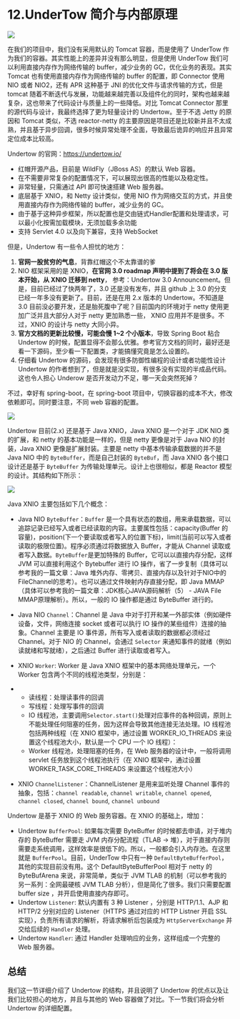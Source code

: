 # 12.UnderTow 简介与内部原理

![](https://cdn.jsdelivr.net/gh/EverettSy/ImageBed@master/uPic/t7gMNZ.png)

在我们的项目中，我们没有采用默认的 Tomcat 容器，而是使用了 UnderTow 作为我们的容器。其实性能上的差异并没有那么明显，但是使用 UnderTow 我们可以利用直接内存作为网络传输的 buffer，减少业务的 GC，优化业务的表现。其实 Tomcat 也有使用直接内存作为网络传输的 buffer 的配置，即 Connector 使用 NIO 或者 NIO2，还有 APR 这种基于 JNI 的优化文件与请求传输的方式，但是 tomcat 随着不断迭代与发展，功能越来越完善以及组件化的同时，架构也越来越复杂，这也带来了代码设计与质量上的一些降低。对比 Tomcat Connector 那里的源代码与设计，我最终选择了更为轻量设计的 Undertow。至于不选 Jetty 的原因和 Tomcat 类似，不选 reactor-netty 的主要原因是项目还是比较新并且不太成熟，并且基于异步回调，很多时候异常处理不全面，导致最后诡异的响应并且异常定位成本比较高。

Undertow 的官网：https://undertow.io/

- 红帽开源产品，目前是 WildFly（JBoss AS）的默认 Web 容器。
- 在不需要非常复杂的配置情况下，可以展现出很高的性能以及稳定性。
- 非常轻量，只需通过 API 即可快速搭建 Web 服务器。
- 底层基于 XNIO，和 Netty 设计类似，使用 NIO 作为网络交互的方式，并且使用直接内存作为网络传输的 buffer，减少业务的 GC。
- 由于基于这种异步框架，所以配置也是交由链式Handler配置和处理请求，可以最小化按需加载模块，无须加载多余功能
- 支持 Servlet 4.0 以及向下兼容，支持 WebSocket

但是，Undertow 有一些令人担忧的地方：

1. **官网一股贫穷的气息**，背靠红帽这个不太靠谱的爹
2. NIO 框架采用的是 XNIO，**在官网 3.0 roadmap 声明中提到了将会在 3.0 版本开始，从 XNIO 迁移到 netty**， 参考：Undertow 3.0 Announcement。但是，目前已经过了快两年了，3.0 还是没有发布，并且 github 上 3.0 的分支已经一年多没有更新了。目前，还是在用 2.x 版本的 Undertow。不知道是 3.0 目前没必要开发，还是胎死腹中了呢？目前国内的环境对于 netty 使用更加广泛并且大部分人对于 netty 更加熟悉一些， XNIO 应用并不是很多。不过，XNIO 的设计与 netty 大同小异。
3. **官方文档的更新比较慢，可能会慢 1~2 个小版本**，导致 Spring Boot 粘合 Undertow 的时候，配置显得不会那么优雅。参考官方文档的同时，最好还是看一下源码，至少看一下配置类，才能搞懂究竟是怎么设置的。
4. 仔细看 Undertow 的源码，会发现有很多防御性编程的设计或者功能性设计 Undertow 的作者想到了，但是就是没实现，有很多没有实现的半成品代码。这也令人担心 Underow 是否开发动力不足，哪一天会突然死掉？

不过，幸好有 spring-boot，在 spring-boot 项目中，切换容器的成本不大，修改依赖即可。同时要注意，不同 web 容器的配置。

![](https://cdn.jsdelivr.net/gh/EverettSy/ImageBed@master/uPic/3oeSWT.png)

Undertow 目前(2.x) 还是基于 Java XNIO，Java XNIO 是一个对于 JDK NIO 类的扩展，和 netty 的基本功能是一样的，但是 netty 更像是对于 Java NIO 的封装，Java XNIO 更像是扩展封装。主要是 netty 中基本传输承载数据的并不是 Java NIO 中的 `ByteBuffer`，而是自己封装的 `ByteBuf`，而 Java XNIO 各个接口设计还是基于 `ByteBuffer` 为传输处理单元。设计上也很相似，都是 Reactor 模型的设计。其结构如下所示：

![](https://cdn.jsdelivr.net/gh/EverettSy/ImageBed@master/uPic/LdxPkU.png)

Java XNIO 主要包括如下几个概念：

- Java NIO `ByteBuffer`：`Buffer` 是一个具有状态的数组，用来承载数据，可以追踪记录已经写入或者已经读取的内容。主要属性包括：capacity(Buffer 的容量)，position(下一个要读取或者写入的位置下标)，limit(当前可以写入或者读取的极限位置)。程序必须通过将数据放入 Buffer，才能从 Channel 读取或者写入数据。`ByteBuffer`是更加特殊的 Buffer，它可以以直接内存分配，这样 JVM 可以直接利用这个 Bytebuffer 进行 IO 操作，省了一步复制（具体可以参考我的一篇文章：Java 堆外内存、零拷贝、直接内存以及针对于NIO中的FileChannel的思考）。也可以通过文件映射内存直接分配，即 Java MMAP（具体可以参考我的一篇文章：JDK核心JAVA源码解析（5） - JAVA File MMAP原理解析）。所以，一般的 IO 操作都是通过 ByteBuffer 进行的。

- Java NIO `Channel`：Channel 是 Java 中对于打开和某一外部实体（例如硬件设备，文件，网络连接 socket 或者可以执行 IO 操作的某些组件）连接的抽象。Channel 主要是 IO 事件源，所有写入或者读取的数据都必须经过 Channel。对于 NIO 的 Channel，会通过 `Selector` 来通知事件的就绪（例如读就绪和写就绪），之后通过 Buffer 进行读取或者写入。

- XNIO `Worker`: Worker 是 Java XNIO 框架中的基本网络处理单元，一个 Worker 包含两个不同的线程池类型，分别是：

- - 读线程：处理读事件的回调
  - 写线程：处理写事件的回调
  - IO 线程池，主要调用`Selector.start()`处理对应事件的各种回调，原则上不能处理任何阻塞的任务，因为这样会导致其他连接无法处理。IO 线程池包括两种线程（在 XNIO 框架中，通过设置 WORKER_IO_THREADS 来设置这个线程池大小，默认是一个 CPU 一个 IO 线程）：
  - Worker 线程池，处理阻塞的任务，在 Web 服务器的设计中，一般将调用 servlet 任务放到这个线程池执行（在 XNIO 框架中，通过设置 WORKER_TASK_CORE_THREADS 来设置这个线程池大小）

- XNIO `ChannelListener`：ChannelListener 是用来监听处理 Channel 事件的抽象，包括：`channel readable`, `channel writable`, `channel opened`, `channel closed`, `channel bound`, `channel unbound`

Undertow 是基于 XNIO 的 Web 服务容器。在 XNIO 的基础上，增加：

- Undertow `BufferPool`: 如果每次需要 ByteBuffer 的时候都去申请，对于堆内存的 ByteBuffer 需要走 JVM 内存分配流程（TLAB -> 堆），对于直接内存则需要走系统调用，这样效率是很低下的。所以，一般都会引入内存池。在这里就是 `BufferPool`。目前，UnderTow 中只有一种 `DefaultByteBufferPool`，其他的实现目前没有用。这个 DefaultByteBufferPool 相对于 netty 的 ByteBufArena 来说，非常简单，类似于 JVM TLAB 的机制（可以参考我的另一系列：全网最硬核 JVM TLAB 分析），但是简化了很多。我们只需要配置 buffer size ，并开启使用直接内存即可。
- Undertow `Listener`: 默认内置有 3 种 Listener ，分别是 HTTP/1.1、AJP 和 HTTP/2 分别对应的 Listener（HTTPS 通过对应的 HTTP Listner 开启 SSL 实现），负责所有请求的解析，将请求解析后包装成为 `HttpServerExchange` 并交给后续的 `Handler` 处理。
- Undertow `Handler`: 通过 Handler 处理响应的业务，这样组成一个完整的 Web 服务器。

## 总结

我们这一节详细介绍了 Undertow 的结构，并且说明了 Undertow 的优点以及让我们比较担心的地方，并且与其他的 Web 容器做了对比。下一节我们将会分析 Undertow 的详细配置。